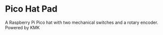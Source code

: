 # Pico Hat Pad
A Raspberry Pi Pico hat with two mechanical switches and a rotary encoder. Powered by KMK
